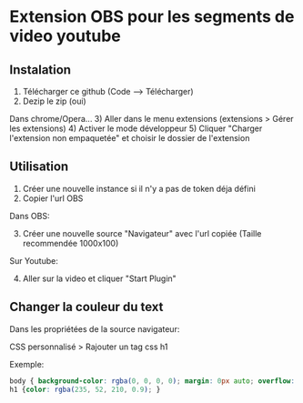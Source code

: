 # Extension OBS pour les segments de video youtube

## Instalation

1) Télécharger ce github (Code --> Télécharger)
2) Dezip le zip (oui)

Dans chrome/Opera...
3) Aller dans le menu extensions (extensions > Gérer les extensions)
4) Activer le mode développeur
5) Cliquer "Charger l'extension non empaquetée" et choisir le dossier de l'extension

## Utilisation

1) Créer une nouvelle instance si il n'y a pas de token déja défini
2) Copier l'url OBS

Dans OBS:

3) Créer une nouvelle source "Navigateur" avec l'url copiée (Taille recommendée 1000x100)

Sur Youtube:

4) Aller sur la video et cliquer "Start Plugin"

## Changer la couleur du text
Dans les propriétées de la source navigateur:

CSS personnalisé > Rajouter un tag css h1

Exemple:
```css
body { background-color: rgba(0, 0, 0, 0); margin: 0px auto; overflow: hidden; }
h1 {color: rgba(235, 52, 210, 0.9); }
```
